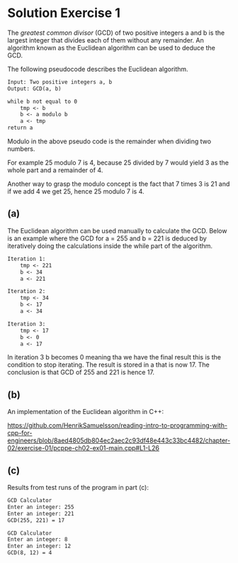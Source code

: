 # Solution Exercise 1

The *greatest common divisor* (GCD) of two positive integers a and b is the largest integer that divides each of them without any remainder. An algorithm known as the Euclidean algorithm can be used to deduce the GCD.

The following pseudocode describes the Euclidean algorithm.

```txt
Input: Two positive integers a, b
Output: GCD(a, b)

while b not equal to 0
    tmp <- b
    b <- a modulo b
    a <- tmp
return a
```

Modulo in the above pseudo code is the remainder when dividing two numbers.

For example 25 modulo 7 is 4, because 25 divided by 7 would yield 3 as the whole part and a remainder of 4.

Another way to grasp the modulo concept is the fact that 7 times 3 is 21 and if we add 4 we get 25, hence 25 modulo 7 is 4.

## (a)

The Euclidean algorithm can be used manually to calculate the GCD. Below is an example where the GCD for a = 255 and b = 221 is deduced by iteratively doing the calculations inside the while part of the algorithm.

```txt
Iteration 1:
    tmp <- 221
    b <- 34
    a <- 221

Iteration 2:
    tmp <- 34
    b <- 17
    a <- 34

Iteration 3:
    tmp <- 17
    b <- 0
    a <- 17
```

In iteration 3 b becomes 0 meaning tha we have the final result this is the condition to stop iterating. The result is stored in a that is now 17. The conclusion is that GCD of 255 and 221 is hence 17.

## (b)

An implementation of the Euclidean algorithm in C++:

<https://github.com/HenrikSamuelsson/reading-intro-to-programming-with-cpp-for-engineers/blob/8aed4805db804ec2aec2c93df48e443c33bc4482/chapter-02/exercise-01/pcppe-ch02-ex01-main.cpp#L1-L26>

## (c)

Results from test runs of the program in part (c):

```txt
GCD Calculator    
Enter an integer: 255
Enter an integer: 221
GCD(255, 221) = 17
```

```txt
GCD Calculator
Enter an integer: 8
Enter an integer: 12
GCD(8, 12) = 4
```
